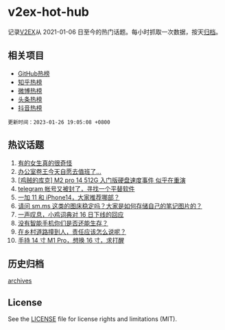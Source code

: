 # v2ex-hot-hub

 记录[V2EX](https://www.v2ex.com/)从 2021-01-06 日至今的热门话题。每小时抓取一次数据，按天[归档](archives)。
 
 ## 相关项目

- [GitHub热榜](https://github.com/snaildev/github-hot-hub)
- [知乎热榜](https://github.com/snaildev/zhihu-hot-hub)
- [微博热榜](https://github.com/snaildev/weibo-hot-hub)
- [头条热榜](https://github.com/snaildev/toutiao-hot-hub)
- [抖音热榜](https://github.com/snaildev/douyin-hot-hub)


 `更新时间：2023-01-26 19:05:08 +0800`

## 热议话题

1. [有的女生真的很奇怪](https://www.v2ex.com/t/910629)
1. [办公室卷王今天自愿去值班了…](https://www.v2ex.com/t/910675)
1. [[鸡贼的库克] M2 pro 14 512G 入门版硬盘速度事件 似乎在重演](https://www.v2ex.com/t/910672)
1. [telegram 帐号又被封了，寻找一个平替软件](https://www.v2ex.com/t/910653)
1. [一加 11 和 iPhone14，大家推荐哪部？](https://www.v2ex.com/t/910654)
1. [请问 sm.ms 这类的图床稳定吗？大家是如何存储自己的笔记图片的？](https://www.v2ex.com/t/910689)
1. [一声叹息，小鸡词典对 16 日下线的回应](https://www.v2ex.com/t/910656)
1. [没有智能手机你们是否还能生存？](https://www.v2ex.com/t/910690)
1. [在乡村道路撞到人，责任应该怎么说呢？](https://www.v2ex.com/t/910708)
1. [手持 14 寸 M1 Pro，想换 16 寸，求打醒](https://www.v2ex.com/t/910693)

## 历史归档

[archives](archives)

## License

See the [LICENSE](LICENSE) file for license rights and limitations (MIT).
